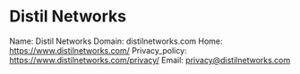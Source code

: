 
# Distil Networks

Name: Distil Networks
Domain: distilnetworks.com
Home: https://www.distilnetworks.com/
Privacy_policy: https://www.distilnetworks.com/privacy/
Email: privacy@distilnetworks.com
